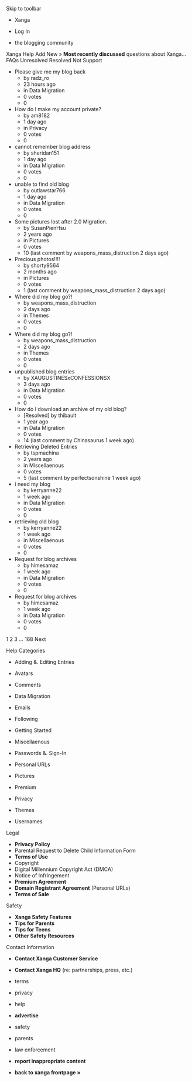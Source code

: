 Skip to toolbar

*   Xanga

*   Log In

*   the blogging community

Xanga Help Add New » **Most recently discussed** questions about Xanga… FAQs Unresolved Resolved Not Support

*   Please give me my blog back
    *   by radz\_ro
    *   23 hours ago
    *   in Data Migration
    *   0 votes
    *   0
*   How do I make my account private?
    *   by am8182
    *   1 day ago
    *   in Privacy
    *   0 votes
    *   0
*   cannot remember blog address
    *   by sheridan151
    *   1 day ago
    *   in Data Migration
    *   0 votes
    *   0
*   unable to find old blog
    *   by outlawstar766
    *   1 day ago
    *   in Data Migration
    *   0 votes
    *   0
*   Some pictures lost after 2.0 Migration.
    *   by SusanPienHsu
    *   2 years ago
    *   in Pictures
    *   0 votes
    *   10 (last comment by weapons\_mass\_distruction 2 days ago)
*   Precious photos!!!!
    *   by shorty9564
    *   2 months ago
    *   in Pictures
    *   0 votes
    *   1 (last comment by weapons\_mass\_distruction 2 days ago)
*   Where did my blog go?!
    *   by weapons\_mass\_distruction
    *   2 days ago
    *   in Themes
    *   0 votes
    *   0
*   Where did my blog go?!
    *   by weapons\_mass\_distruction
    *   2 days ago
    *   in Themes
    *   0 votes
    *   0
*   unpublished blog entries
    *   by XAUGUSTINESxCONFESSIONSX
    *   3 days ago
    *   in Data Migration
    *   0 votes
    *   0
*   How do I download an archive of my old blog?
    *   \[Resolved\] by thibault
    *   1 year ago
    *   in Data Migration
    *   0 votes
    *   14 (last comment by Chinasaurus 1 week ago)
*   Retrieving Deleted Entries
    *   by tspmachina
    *   2 years ago
    *   in Miscellaenous
    *   0 votes
    *   5 (last comment by perfectsonshine 1 week ago)
*   i need my blog
    *   by kerryanne22
    *   1 week ago
    *   in Data Migration
    *   0 votes
    *   0
*   retrieving old blog
    *   by kerryanne22
    *   1 week ago
    *   in Miscellaenous
    *   0 votes
    *   0
*   Request for blog archives
    *   by himesamaz
    *   1 week ago
    *   in Data Migration
    *   0 votes
    *   0
*   Request for blog archives
    *   by himesamaz
    *   1 week ago
    *   in Data Migration
    *   0 votes
    *   0

1 2 3 ... 168 Next

Help Categories

*   Adding &. Editing Entries
*   Avatars
*   Comments
*   Data Migration
*   Emails
*   Following
*   Getting Started
*   Miscellaenous

*   Passwords &. Sign-In
*   Personal URLs
*   Pictures
*   Premium
*   Privacy
*   Themes
*   Usernames

Legal

*   **Privacy Policy**
*   Parental Request to Delete Child Information Form
*   **Terms of Use**
*   Copyright
*   Digital Millennium Copyright Act (DMCA)
*   Notice of Infringement
*   **Premium Agreement**
*   **Domain Registrant Agreement** (Personal URLs)
*   **Terms of Sale**

Safety

*   **Xanga Safety Features**
*   **Tips for Parents**
*   **Tips for Teens**
*   **Other Safety Resources**

Contact Information

*   **Contact Xanga Customer Service**
*   **Contact Xanga HQ** (re: partnerships, press, etc.)

*   terms
*   privacy
*   help
*   **advertise**

*   safety
*   parents
*   law enforcement
*   **report inappropriate content**

*   **back to xanga frontpage »**